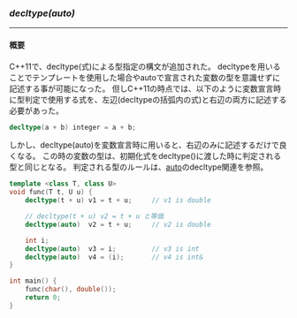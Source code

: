 ### *decltype(auto)*
---
#### 概要
C++11で、decltype(式)による型指定の構文が追加された。
decltypeを用いることでテンプレートを使用した場合やautoで宣言された変数の型を意識せずに記述する事が可能になった。 
但しC++11の時点では、以下のように変数宣言時に型判定で使用する式を、左辺(decltypeの括弧内の式)と右辺の両方に記述する必要があった。

```c++
decltype(a + b) integer = a + b;
```

しかし、decltype(auto)を変数宣言時に用いると、右辺のみに記述するだけで良くなる。
この時の変数の型は、初期化式をdecltype()に渡した時に判定される型と同じとなる。
判定される型のルールは、[auto](chapter_1/core/auto.md)のdecltype関連を参照。

```c++
template <class T, class U>
void func(T t, U u) {
    decltype(t + u) v1 = t + u;     // v1 is double

    // decltype(t + u) v2 = t + u と等価
    decltype(auto)  v2 = t + u;     // v2 is double

    int i;
    decltype(auto)  v3 = i;         // v3 is int
    decltype(auto)  v4 = (i);       // v4 is int&
}

int main() {
    func(char(), double());
    return 0;
}
```

